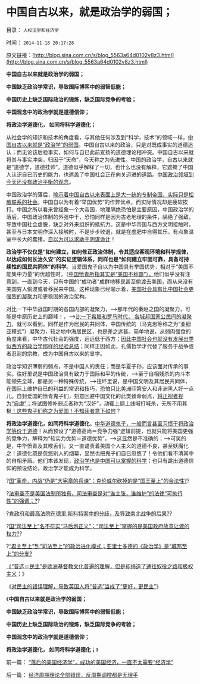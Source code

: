 # 中国自古以来，就是政治学的弱国；

目录： `人权法学和经济学` 

时间： `2014-11-18 20:17:28` 

原文链接：[http://blog.sina.com.cn/s/blog_5563a64d0102v8z3.html](http://blog.sina.com.cn/s/blog_5563a64d0102v8z3.html)

**中国自古以来就是政治学的弱国；**

**中国缺乏政治学常识，导致国际博弈中的弱智低能；**

**中国历史上缺乏国际政治的锻炼，缺乏国际竞争的考验；**

**中国观念中的政治学就是道德信仰；**

**将政治学道德化， 如同将科学道德化；**



从社会学的知识和技术的角度看，与其他任何涉及到“科学，技术”的领域一样，[中国自古以来就是“政治学”的弱国](../../../2013/10/11/合法性守恒是法学和政治学的基本定理，及科学和客观.md)。中国自古以来的政治，只是对既成事实的道德追认；而无论该后验事实，如何与自已此前宣扬的道德理论相冲突。中国自古以来就将其与事实冲突，归因于“天命”，今天称之为先进性。中国的政治学，自古以来就是“道德学，道德挂帅”。道德似乎解释了一切，也什么也没有解释，它遮掩了中国人认识自已历史的能力，也遮盖了中国社会正在向关迈进的道路。[中国政治领域到今天还没有政治平衡的观念](../../../2014/4/5/从“君主至上”到“司法至上”的政治进化，及亚里士多德《政治学》.md)。

中国政治学的落后，[喻示着中国自古以来表面上是大一统的专制帝国，实际只是松散联系的社会](../../../2010/7/6/亚里士多德的《政治学》预言了两千年中央集权毁灭性.md)。中国自以为有着“举国优势”的作弊优点，而实际情况却是疲软挨打。中国之所以看来曾经象一个大帝国，地理隔绝恐怕是主要原因，中国政治学的落后，中国政治体制的外强中干，恐怕同样是因为古老地理的条件，隔绝了强敌，导致中国社会虚脱，缺乏对外来组织的抵抗力。这是中华帝国与西方文明接触时，甚至与日本文明作深入接触时，不是步步败退，就是在虚肥中自得其乐。有点象温室中长大的蠢猪，[自以为可以求助于阴谋诡计](../../../2010/7/31/西方政治学指政体学，东方政治学是厚黑学.md)！

**政治学不仅仅是“如何建立，如何修正政治体制，令其适应客观环境和科学规律，以达成如何长治久安”的实证逻辑体系，同样也是“如何建立牢固可靠，具备可持续性的国民共同体”的科学**。当爱国鬼子自以为中国具有举国优势，相对于“美国不能集中力量”的优越性时，（[中国愤青所指其实是“美国不称霸”），](../../../2009/9/30/永久性的全国全民总动员.md)他们似乎没有注意到，一直到今天，只有中国的“成功者”成群地移民甚至偷渡去美国，而从来没有美国穷人偷渡或者移民来中国。这种现象已经喻示着，[美国社会具有比中国社会更强烈的凝聚力](../../../2011/9/28/帝国的毁灭者！个人主义的可怕反击.md)和更稳固的政治架构。

对比一下中华战国时期的各国内部的凝聚力，——>那年代的秦赵之国的凝聚力，可能是中原历史上的巅峰！，——>[比一下希腊和罗马时代，
各城邦国家公民间的凝聚力](../../../2013/3/10/亚里士多德的《政治学》研究的逻辑前提.md)，就可以看到，同样是作为居民的共同体，中国传统的（马克思等称之为“亚细亚模式”）凝聚力，较之地中海居民区，也是差之远甚。简单地说，从弱肉强食的角度来看，中华古代社会的强度，远远低于西方；[因此中国社会也就没有发展出类似西方的政治学那样的经验总结](../../../2012/4/5/罗马法学两千年前的路上,何为“法的正义”？.md)；同样正因如此，孔儒哲学才代替了服务于战争或者忍耐的宗教，成为中国自古以来的显学。

政治学知识薄弱的弱点，不是中国人的责任；而是华夏子孙，应该面对传承的事实。往好里说是中国政治具有致力于国际和平的传统，——>至于自相残杀的内斗本能领先全球，那是另一种特殊传统，——>往坏里说，是中国文明及其居民共同体，在国际上维护自已的利益的常识和技巧，恐怕只比美洲印第安人和非洲黑人好一点儿。自封爱国的愤青鬼子们，刻意回避中国文化的此类致命弱点，[将正视者视为“自虐”；](../../../2009/9/27/爱国不用吹牛，反省不是自虐，知耻者方是勇.md)将试图修补弱点者称为“汉奸”，动辄上纲上线喊打喊杀，无所不用其极[！这些鬼子们称之为爱国！不知读者意下如何](../../../2009/9/27/无私的爱仆主义和有私的爱国.md)？

**将政治学道德化，如同将科学道德化**。[中华道德鬼子，一般而言甚至习惯于将政治学等价于道德](../../../2013/9/11/为什么哲学之类的文科，总让人昏昏欲睡？.md)！从而预设了“道德高尚＝竞争力强”逻辑前提，也就只能将美国更强的竞争力，解释为“软实力优势＝道德优势”，——>这显然是不准确的；——>可笑的是，中华愤青及其喉舌们，又一直谴责着美国个人主义的道德不良，甚至妖魔化之！道德化既是忽悠别人的烟幕，显然也把鬼子们自已忽悠了！令他们看不清其中的自相矛盾。他们本该发现，[政治学也是中国可以掌握的科学](../../../2010/6/30/为什么中国政治学仍然非常幼稚？.md)；也只有跳出道德信仰的预设结论，政治学才能成为科学。

?[国“革命，内战”仍是“大宪章的兵谏”；克伦威尔砍掉的是“国王至上”的合法性?](../../../2014/1/11/英美革命的共同点，中法俄大革命的共同点.md)?

?[法审查不是美国法制所独有，司法审查是对“谁主张，谁维护”的法律“可执行性”的强调；?](../../../2014/1/19/继承“国王至上”的是“国会至上”还是“司法审查”？.md)?

?[肯政府和最高法院在德里.斯科特案中的分歧，及导致南北战争的后果?](../../../2014/3/24/美国司法审查的“司法至上”的橡皮图章，及南北战争.md)?

?[国“司法至上”名不符实“马后炮正义”；“司法至上”掌握的是美国政府故意让渡的权力?](../../../2014/3/30/美国“司法至上”名不符实“马后炮正义”.md)?

?[“君主至上”到“司法至上”的政治进化模式；亚里士多德的《政治学》是“城邦至上”的分支?](../../../2014/4/5/从“君主至上”到“司法至上”的政治进化，及亚里士多德《政治学》.md)

[《“普选＝民主”是欧洲基督教文化普遍的理解，但是却缔造了通往奴役之路和极权主义](../../../2014/4/25/英国司法独立背后的君主权力，君主立宪的意义.md)；》

《[对民主的错误理解，导致英国人将“普选”当成了“更好，更民主”](../../../2014/5/17/英国民主不是人民的意愿，英国民主长期不反映“大多数利益”.md)》

《**中国自古以来就是政治学的弱国；**

**中国缺乏政治学常识，导致国际博弈中的弱智低能；**

**中国历史上缺乏国际政治的锻炼，缺乏国际竞争的考验；**

**中国观念中的政治学就是道德信仰；**

**将政治学道德化， 如同将科学道德化；**》

前一篇： [“落后的美国经济学”，成功的美国经济，一直不太需要“经济学”](../../../2014/11/20/“落后的美国经济学”，成功的美国经济，一直不太需要“经济学”.md)

后一篇： [经济周期理论全部错误，反周期调控都是无理手](../../../2014/11/13/经济周期理论全部错误，反周期调控都是无理手.md)

